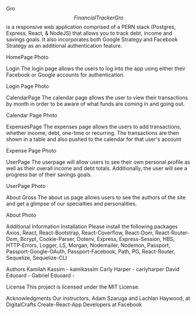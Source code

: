 Gro$$ Financial Tracker
Gro$$ is a responsive web application comprised of a PERN stack (Postgres, Express, React, & NodeJS) that allows you to track debt, income and savings goals. It also incorporates both Google Strategy and Facebook Strategy as an additional authentication feature.

HomePage Photo


Login
The login page allows the users to log into the app using either their Facebook or Google accounts for authentication.

Login Page Photo

CalendarPage
The calendar page allows the user to view their transactions by month in order to be aware of what funds are coming in and going out. 

Calendar Page Photo


ExpensesPage
The expenses page allows the users to add transactions, whether income, debt, one-time or recurring. The transactions are then shown in a table and also pushed to the calendar for that user's account

Expense Page Photo

UserPage
The userpage will allow users to see their own personal profile as well as their overall income and debt totals. Additionally, the user will see a progress bar of their savings goals. 

UserPage Photo


About Gross
The about us page allows users to see the authors of the site and get a glimpse of our specialties and personalities.

About Photo

Additional Information
Installation
Please install the following packages
Axios, React, React-Bootstrap, React-Coverflow, React-Dom, React-Router-Dom,  Bcrypt, Cookie-Parser, Dotenv, Express, Express-Session, HBS, HTTP-Errors, Logger, LS, Morgan, Nodemailer, Nodemon, Passport, Passport-Google-OAuth, Passport-Facebook, Path, PG, React-Router, Sequelize, Sequelize-CLI

Authors
Kamilah Kassim - kamikassim
Carly Harper - carlyharper
David Eduoard - 
Gabriel Eduoard - 

License
This project is licensed under the MIT License.

Acknowledgments
Our instructors, Adam Szaruga and Lachlan Haywood, at DigitalCrafts
Create-React-App Developers at Facebook